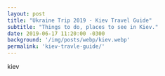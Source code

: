 ```yaml
---
layout: post
title: "Ukraine Trip 2019 - Kiev Travel Guide"
subtitle: "Things to do, places to see in Kiev."
date: 2019-06-17 11:20:00 -0300
background: '/img/posts/webp/kiev.webp'
permalink: 'kiev-travle-guide/'
---
```


kiev
